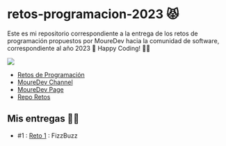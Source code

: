 # retos-programacion-2023 😾
Este es mi repositorio correspondiente a la entrega de los retos de programación propuestos por MoureDev hacia la comunidad de software, correspondiente al año 2023 📘 Happy Coding! 👾🖖

<img src="https://github.com/mouredev/retos-programacion-2023/raw/main/Images/header.jpg">

- [Retos de Programación](https://retosdeprogramacion.com/semanales2023)
- [MoureDev Channel](https://www.youtube.com/@mouredev)
- [MoureDev Page](https://mouredev.com/)
- [Repo Retos](https://github.com/mouredev/retos-programacion-2023)

## Mis entregas 🐱‍👤
- #1 : [Reto 1](https://github.com/ayrtonbolwal/retos-programacion-2023/reto-1) : FizzBuzz
